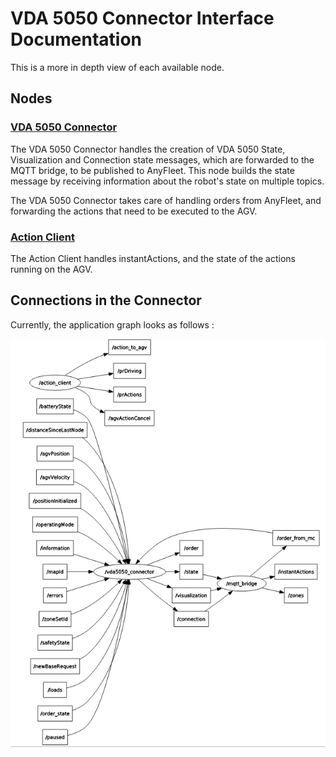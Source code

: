 # VDA 5050 Connector Interface Documentation

This is a more in depth view of each available node.

## Nodes

### [VDA 5050 Connector](nodes/VDA5050Connector.md)

The VDA 5050 Connector handles the creation of VDA 5050 State, Visualization and Connection state messages, which are forwarded to the MQTT bridge, to be published to AnyFleet. This node builds the state message by receiving information about the robot's state on multiple topics.

The VDA 5050 Connector takes care of handling orders from AnyFleet, and forwarding the actions that need to be executed to the AGV.

### [Action Client](nodes/Action.md)

The Action Client handles instantActions, and the state of the actions running on the AGV.

## Connections in the Connector

Currently, the application graph looks as follows :

![VDA 5050 Connector App Graph](images/App%20Graph.png)
